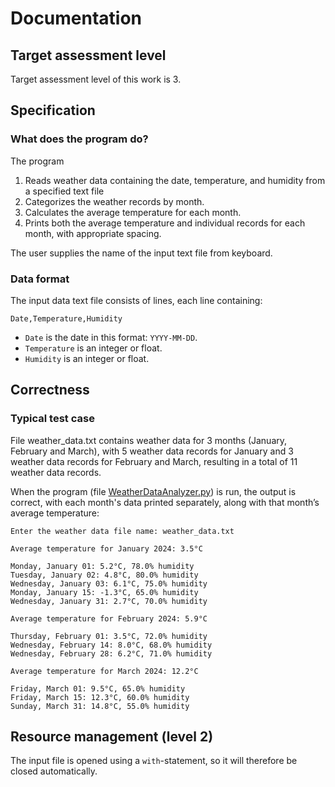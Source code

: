 # Documentation

## Target assessment level

Target assessment level of this work is 3.

## Specification

### What does the program do?

The program

1. Reads weather data containing the date, temperature, and humidity from a specified text file
2. Categorizes the weather records by month.
3. Calculates the average temperature for each month.
4. Prints both the average temperature and individual records for each month, with appropriate spacing.

The user supplies the name of the input text file from keyboard.

### Data format

The input data text file consists of lines, each line containing:

`Date,Temperature,Humidity`

- `Date` is the date in this format: `YYYY-MM-DD`.
- `Temperature` is an integer or float.
- `Humidity` is an integer or float.

## Correctness

### Typical test case

File weather_data.txt contains weather data for 3 months (January, February and March), with 5 weather data records for January and 3 weather data records for February and March, resulting in a total of 11 weather data records.


When the program (file [WeatherDataAnalyzer.py](WeatherDataAnalyzer.py)) is run, the output is correct, with each month's data printed separately, along with that month’s average temperature:

```
Enter the weather data file name: weather_data.txt

Average temperature for January 2024: 3.5°C

Monday, January 01: 5.2°C, 78.0% humidity
Tuesday, January 02: 4.8°C, 80.0% humidity
Wednesday, January 03: 6.1°C, 75.0% humidity
Monday, January 15: -1.3°C, 65.0% humidity
Wednesday, January 31: 2.7°C, 70.0% humidity

Average temperature for February 2024: 5.9°C

Thursday, February 01: 3.5°C, 72.0% humidity
Wednesday, February 14: 8.0°C, 68.0% humidity
Wednesday, February 28: 6.2°C, 71.0% humidity

Average temperature for March 2024: 12.2°C

Friday, March 01: 9.5°C, 65.0% humidity
Friday, March 15: 12.3°C, 60.0% humidity
Sunday, March 31: 14.8°C, 55.0% humidity
```

## Resource management (level 2)

The input file is opened using a `with`-statement, so it will therefore be closed automatically.


